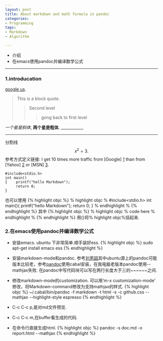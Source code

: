 ```yaml
---
layout: post
title: About markdown and math formula in pandoc
categories:
- Programming
tags:
- Markdown
- Algorithm

---
```

* 介绍
* 在emacs使用pandoc并编译数学公式

---

### 1.introducation
[google us](http://google.us/).

 > This is a block quote.
 >
 >> Second level
 > > > gong
 > back to first level

*一个星是斜体*,
**两个星是粗体**,
___________,
*********
分割线
$$
\begin{equation}
x^2=3.
\end{equation}
$$
参考方式定义链接:
I get 10 times more traffic from [Google] [1] than from
[Yahoo] [2] or [MSN] [3].

	#include<stdio.h>
	int main()
	{    printf("hello Markdown");
	     return 0;
	}
也可以使用
{% highlight objc %}
% highlight objc %
#include<stdio.h>
int main(){
	printf("hello Markdown");
	return 0;
}
% endhighlight %
{% endhighlight %}
其中
{% highlight objc %}
% highlight objc %
code here 
% endhighlight %
{% endhighlight %}
用{}将% highlight objc%括起来.


### 2.在emacs使用pandoc并编译数学公式
- 安装emacs.
ubuntu 下非常简单.顺手装好ess.
{% highlight objc %}
sudo apt-get install emacs ess
{% endhighlight %}
- 安装markdown-mode和pandoc.
参考[刘思喆](http://www.bjt.name/2013/09/emacs-configure/)其中ubuntu源上的pandoc可能版本比较老，参考[pandoc](http://johnmacfarlane.net/pandoc/index.html)使用cabal安装，在我电脑老版本pandoc使用--mathjax失败.
在pandoc中写代码块可以写在两行长度大于三的~~~~~~之间.
- 修改markdown-mode的customization.
可以用'm-x customization-mode' 修改，将Markdown-command修改为支持mathjax的样式.
{% highlight objc %}
~/.cabal/bin/pandoc -f markdown -t html -s -c github.css --mathjax --highlight-style espresso
{% endhighlight %}
- C-c C-c p,是对md文件预览.
- C-c C-c m,在buffer看生成的代码.
- 在命令行直接生成html.
{% highlight objc %}
pandoc -s doc.md -o report.html --mathjax
{% endhighlight %}




  [1]: http://google.com/        "Google"
  [2]: http://search.yahoo.com/  "Yahoo Search"
  [3]: http://search.msn.com/    "MSN Search"

